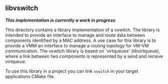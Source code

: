 <!--
     Copyright 2018, Data61
     Commonwealth Scientific and Industrial Research Organisation (CSIRO)
     ABN 41 687 119 230.

     This software may be distributed and modified according to the terms of
     the BSD 2-Clause license. Note that NO WARRANTY is provided.
     See "LICENSE_BSD2.txt" for details.

     @TAG(DATA61_BSD)
-->
libvswitch
-----------

**_This implementation is currently a work in progress_**

This directory contains a library implementation of a vswitch. The library is
intended to provide an interface to manage and route data between components
identified by a MAC address. A use case for this library is to provide a VMM
an interface to manage a routing topology for VM-VM communication. The vswitch
library is based on 'virtqueues' (libvirtqueue), where a link between two
components is represented by a send and recieve virtqueue.

To use this library in a project you can link `vswitch` in your target
applications CMake file.
